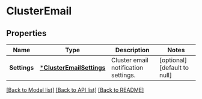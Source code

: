 # ClusterEmail

## Properties
Name | Type | Description | Notes
------------ | ------------- | ------------- | -------------
**Settings** | [***ClusterEmailSettings**](ClusterEmailSettings.md) | Cluster email notification settings. | [optional] [default to null]

[[Back to Model list]](../README.md#documentation-for-models) [[Back to API list]](../README.md#documentation-for-api-endpoints) [[Back to README]](../README.md)


